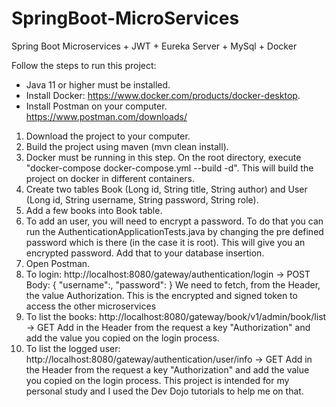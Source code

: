 # SpringBoot-MicroServices

Spring Boot Microservices + JWT + Eureka Server + MySql + Docker

Follow the steps to run this project:

- Java 11 or higher must be installed.
- Install Docker: https://www.docker.com/products/docker-desktop.
- Install Postman on your computer. https://www.postman.com/downloads/

1) Download the project to your computer.
2) Build the project using maven (mvn clean install).
3) Docker must be running in this step. On the root directory, execute "docker-compose docker-compose.yml --build -d". This will build the project on docker in different              containers.
4) Create two tables Book (Long id, String title, String author) and User (Long id, String username, String password, String role).
5) Add a few books into Book table.
6) To add an user, you will need to encrypt a password. To do that you can run the AuthenticationApplicationTests.java by changing the pre defined password which is there (in the    case it is root). This will give you an encrypted password. Add that to your database insertion.
7) Open Postman.
8) To login: http://localhost:8080/gateway/authentication/login -> POST
   Body: { "username":, "password": } We need to fetch, from the Header, the value Authorization. This is the encrypted and signed token to access the other microservices
9) To list the books: http://localhost:8080/gateway/book/v1/admin/book/list -> GET
   Add in the Header from the request a key "Authorization" and add the value you copied on the login process.
10) To list the logged user: http://localhost:8080/gateway/authentication/user/info -> GET
    Add in the Header from the request a key "Authorization" and add the value you copied on the login process. This project is intended for my personal study and I used the Dev       Dojo tutorials to help me on that.
